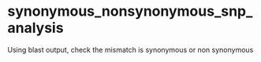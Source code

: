 # synonymous_nonsynonymous_snp_analysis
Using blast output, check the mismatch is synonymous or non synonymous
